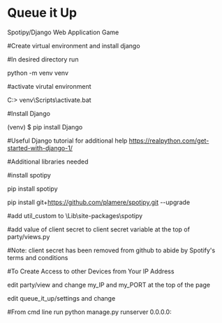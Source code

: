 # Queue it Up
Spotipy/Django Web Application Game

#Create virtual environment and install django

#In desired directory run

python -m venv venv
 
#activate virutal environment 
 
C:\> venv\Scripts\activate.bat

#Install Django

(venv) $ pip install Django

#Useful Django tutorial for additional help https://realpython.com/get-started-with-django-1/


#Additional libraries needed

#install spotipy

pip install spotipy

pip install git+https://github.com/plamere/spotipy.git --upgrade

#add util_custom to \Lib\site-packages\spotipy

#add value of client secret to client secret variable at the top of party/views.py

#Note: client secret has been removed from github to abide by Spotify's terms and conditions

#To Create Access to other Devices from Your IP Address

edit party/view and change my_IP and my_PORT at the top of the page

edit queue_it_up/settings and change

#From cmd line run
python manage.py runserver 0.0.0.0:<value of my_PORT>
